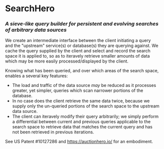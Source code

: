 # SearchHero
### _A sieve-like query builder for persistent and evolving searches of arbitrary data sources_

We create an intermediate interface between the client initiating a query and the "upstream" service(s) or database(s) they are querying against.  We cache the query supplied by the client and select and record the search space it is applied to, so as to iteravely retrieve smaller amounts of data which may be more easily processed/displayed by the client.

Knowing what has been queried, and over which areas of the search space, enables a several key features:
 * The load and traffic of the data source _may_ be reduced as it processes greater, yet simpler, queries which scan narrower portions of the database.
 * In no case does the client retrieve the same data twice, because we supply only the un-queried portions of the search space to the upstream data source.
 * The client can iteravely modify their query arbitrarily; we simply perform a differential between current and previous queries applicable to the search space to retrieve data that matches the current query and has not been retrieved in previous iterations.

See US Patent #10127286 and https://auctionhero.io/ for an embodiment.
